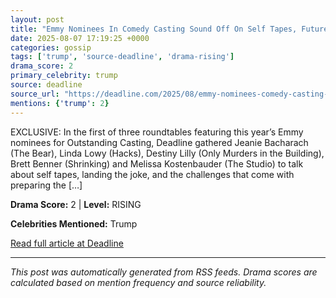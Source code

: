 ```yaml
---
layout: post
title: "Emmy Nominees In Comedy Casting Sound Off On Self Tapes, Future Of Their Jobs & Whether Trump’s Assault On DEI Should Worry Hollywood"
date: 2025-08-07 17:19:25 +0000
categories: gossip
tags: ['trump', 'source-deadline', 'drama-rising']
drama_score: 2
primary_celebrity: trump
source: deadline
source_url: "https://deadline.com/2025/08/emmy-nominees-comedy-casting-2025-1236480042/"
mentions: {'trump': 2}
---
```


EXCLUSIVE: In the first of three roundtables featuring this year&#8217;s Emmy nominees for Outstanding Casting, Deadline gathered Jeanie Bacharach (The Bear), Linda Lowy (Hacks), Destiny Lilly (Only Murders in the Building), Brett Benner (Shrinking) and Melissa Kostenbauder (The Studio) to talk about self tapes, landing the joke, and the challenges that come with preparing the [&#8230;]

**Drama Score:** 2 | **Level:** RISING

**Celebrities Mentioned:** Trump

[Read full article at Deadline](https://deadline.com/2025/08/emmy-nominees-comedy-casting-2025-1236480042/)

---
*This post was automatically generated from RSS feeds. Drama scores are calculated based on mention frequency and source reliability.*
